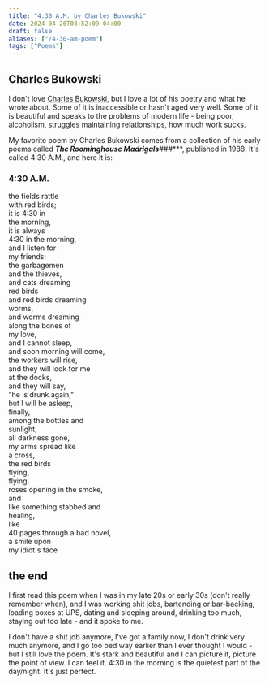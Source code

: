```yaml
---
title: "4:30 A.M. by Charles Bukowski"
date: 2024-04-26T08:52:09-04:00
draft: false
aliases: ["/4-30-am-poem"]
tags: ["Poems"]
---
```


## Charles Bukowski

I don't love [Charles Bukowski](https://www.poetryfoundation.org/poets/charles-bukowski), but I love a lot of his poetry and what he wrote about. Some of it is inaccessible or hasn't aged very well. Some of it is beautiful and speaks to the problems of modern life - being poor, alcoholism, struggles maintaining relationships, how much work sucks.

My favorite poem by Charles Bukowski comes from a collection of his early poems called ***The Roominghouse Madrigals***###***, published in 1988. It's called 4:30 A.M., and here it is:

### 4:30 A.M.

the fields rattle  
with red birds;  
it is 4:30 in  
the morning,  
it is always  
4:30 in the morning,  
and I listen for  
my friends:  
the garbagemen  
and the thieves,  
and cats dreaming  
red birds  
and red birds dreaming  
worms,  
and worms dreaming  
along the bones of  
my love,  
and I cannot sleep,  
and soon morning will come,  
the workers will rise,  
and they will look for me  
at the docks,  
and they will say,  
"he is drunk again,"  
but I will be asleep,  
finally,  
among the bottles and  
sunlight,  
all darkness gone,  
my arms spread like  
a cross,  
the red birds  
flying,  
flying,  
roses opening in the smoke,  
and  
like something stabbed and  
healing,  
like  
40 pages through a bad novel,  
a smile upon  
my idiot's face

## the end

I first read this poem when I was in my late 20s or early 30s (don't really remember when), and I was working shit jobs, bartending or bar-backing, loading boxes at UPS, dating and sleeping around,  drinking too much, staying out too late - and it spoke to me.

I don't have a shit job anymore, I've got a family now, I don't drink very much anymore, and I go too bed way earlier than I ever thought I would - but I still love the poem. It's stark and beautiful and I can picture it, picture the point of view. I can feel it. 4:30 in the morning is the quietest part of the day/night. It's just perfect.
